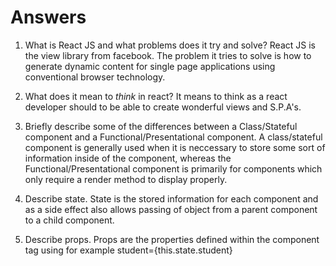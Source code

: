 # Answers

1.  What is React JS and what problems does it try and solve?
    React JS is the view library from facebook. The problem it tries to solve is how to generate dynamic content for single page applications using conventional browser technology.

1.  What does it mean to _think_ in react?
    It means to think as a react developer should to be able to create wonderful views and S.P.A's.

1.  Briefly describe some of the differences between a Class/Stateful component and a Functional/Presentational component.
    A class/stateful component is generally used when it is neccessary to store some sort of information inside of the component, whereas the Functional/Presentational component is primarily for components which only require a render method to display properly.

1.  Describe state.
    State is the stored information for each component and as a side effect also allows passing of object from a parent component to a child component.

1.  Describe props.
    Props are the properties defined within the component tag using for example student={this.state.student}
